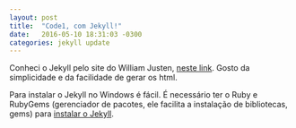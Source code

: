 ```yaml
---
layout: post
title:  "Code1, com Jekyll!"
date:   2016-05-10 18:31:03 -0300
categories: jekyll update
---
```

Conheci o Jekyll pelo site do William Justen, [neste link].
Gosto da simplicidade e da facilidade de gerar os html.

Para instalar o Jekyll no Windows é fácil.
É necessário ter o Ruby e RubyGems (gerenciador de pacotes, ele facilita a instalação de bibliotecas, gems) para [instalar o Jekyll].

[instalar o Jekyll]: https://jekyllrb.com/docs/installation/
[neste link]: http://willianjusten.teachable.com/
